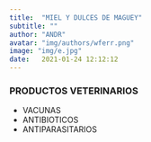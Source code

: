 ```yaml
---
title:  "MIEL Y DULCES DE MAGUEY"
subtitle: ""
author: "ANDR"
avatar: "img/authors/wferr.png"
image: "img/e.jpg"
date:   2021-01-24 12:12:12
---
```


### PRODUCTOS VETERINARIOS
- VACUNAS
- ANTIBIOTICOS
- ANTIPARASITARIOS
